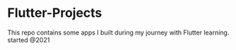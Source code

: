 # Flutter-Projects
This repo contains some apps I built during my journey with Flutter learning. 
started @2021 
